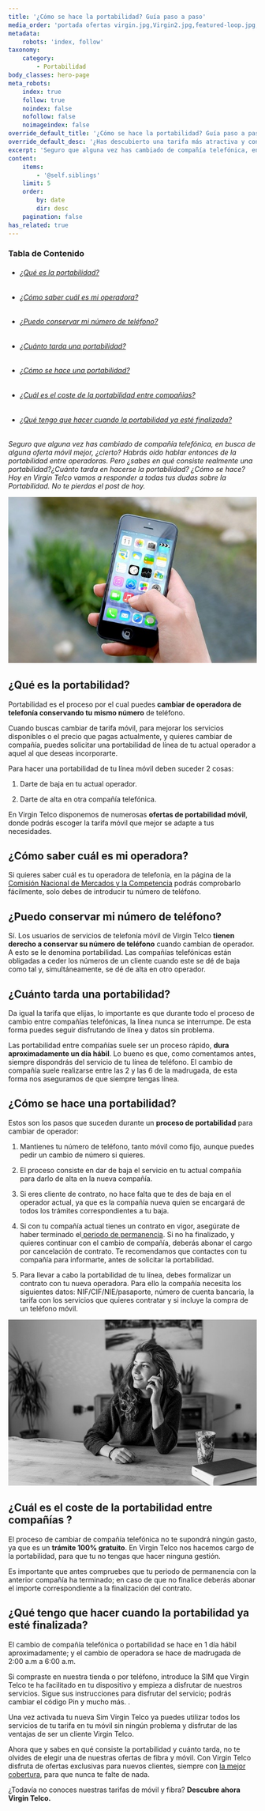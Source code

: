 ```yaml
---
title: '¿Cómo se hace la portabilidad? Guía paso a paso'
media_order: 'portada ofertas virgin.jpg,Virgin2.jpg,featured-loop.jpg,iphone.jpg,movil-chica.jpg'
metadata:
    robots: 'index, follow'
taxonomy:
    category:
        - Portabilidad
body_classes: hero-page
meta_robots:
    index: true
    follow: true
    noindex: false
    nofollow: false
    noimageindex: false
override_default_title: '¿Cómo se hace la portabilidad? Guía paso a paso'
override_default_desc: '¿Has descubierto una tarifa más atractiva y con mejor precio en otra compañía? Encuentra todas las respuestas que necesitas para convertir el proceso de portabilidad en algo sencillo, rápido y sin ningún coste.'
excerpt: 'Seguro que alguna vez has cambiado de compañía telefónica, en busca de alguna oferta móvil mejor, ¿cierto? Habrás oído hablar entonces de la portabilidad entre operadoras. Pero ¿sabes...'
content:
    items:
        - '@self.siblings'
    limit: 5
    order:
        by: date
        dir: desc
    pagination: false
has_related: true
---
```


<!-- # ¿Qué es y cuánto tarda una portabilidad? -->

<!-- <div class="mb-5"></div> -->
    
<!-- ![](Virgin2.jpg) -->

<!-- <div class="mb-5"></div> -->
### Tabla de Contenido

<div class="mb-5"></div>

<div class="links-list"></div>

* ######  <span class="magnet-link">[¿Qué es la portabilidad?](#que)</span>
* ######  <span class="magnet-link">[¿Cómo saber cuál es mi operadora?](#operadora)</span>
* ######  <span class="magnet-link">[¿Puedo conservar mi número de teléfono?](#conservar)</span>
* ######  <span class="magnet-link">[¿Cuánto tarda una portabilidad?](#cuanto)</span>
* ######  <span class="magnet-link">[¿Cómo se hace una portabilidad?](#como)</span>
* ######  <span class="magnet-link">[¿Cuál es el coste de la portabilidad entre compañias?](#companias)</span>
* ######  <span class="magnet-link">[¿Qué tengo que hacer cuando la portabilidad ya esté finalizada?](#dia)</span>

<div class="mb-5"></div>

_Seguro que alguna vez has cambiado de compañía telefónica, en busca de alguna oferta móvil mejor, ¿cierto? Habrás oído hablar entonces de la portabilidad entre operadoras. Pero ¿sabes en qué consiste realmente una portabilidad?¿Cuánto tarda en hacerse la portabilidad? ¿Cómo se hace? Hoy en Virgin Telco vamos a responder a todas tus dudas sobre la Portabilidad. No te pierdas el post de hoy._

<div class="mb-5"></div>

![](iphone.jpg)

<div class="mb-5"></div>

## <span id="que">¿Qué es la portabilidad?<span>
    
Portabilidad es el proceso por el cual puedes **cambiar de operadora de telefonía conservando tu mismo número** de teléfono.

Cuando buscas cambiar de tarifa móvil, para mejorar los servicios disponibles o el precio que pagas actualmente, y quieres cambiar de compañía, puedes solicitar una portabilidad de línea de tu actual operador a aquel al que deseas incorporarte.

Para hacer una portabilidad de tu línea móvil deben suceder 2 cosas: 
    
1. Darte de baja en tu actual operador.

2. Darte de alta en otra compañía telefónica.

En Virgin Telco disponemos de numerosas **ofertas de portabilidad móvil**, donde podrás escoger la tarifa móvil que mejor se adapte a tus necesidades.
    
<div class="mb-5"></div>    
    
## <span id="operadora">¿Cómo saber cuál es mi operadora?<span>
    
Si quieres saber cuál es tu operadora de telefonía, en la página de la [Comisión Nacional de Mercados y la Competencia](https://numeracionyoperadores.cnmc.es/portabilidad/movil) podrás comprobarlo fácilmente, solo debes de introducir tu número de teléfono.
    
<div class="mb-5"></div>    
    
## <span id="conservar">¿Puedo conservar mi número de teléfono?<span>
    
Sí. Los usuarios de servicios de telefonía móvil de Virgin Telco **tienen derecho a conservar su número de teléfono** cuando cambian de operador. A esto se le denomina portabilidad. Las compañías telefónicas están obligadas a ceder los números de un cliente cuando este se dé de baja como tal y, simultáneamente, se dé de alta en otro operador.

<div class="mb-5"></div>

## <span id="cuanto">¿Cuánto tarda una portabilidad?<span>
    
Da igual la tarifa que elijas, lo importante es que durante todo el proceso de cambio entre compañías telefónicas, la línea nunca se interrumpe. De esta forma puedes seguir disfrutando de línea y datos sin problema.  

Las portabilidad entre compañías suele ser un proceso rápido, **dura aproximadamente un día hábil**. Lo bueno es que, como comentamos antes, siempre dispondrás del servicio de tu línea de teléfono. El cambio de compañía suele realizarse entre las 2 y las 6 de la madrugada, de esta forma nos aseguramos de que siempre tengas línea.
    
<div class="mb-5"></div>    
    
## <span id="como">¿Cómo se hace una portabilidad?<span>  
    
Estos son los pasos que suceden durante un **proceso de portabilidad** para cambiar de operador:

1. Mantienes tu número de teléfono, tanto móvil como fijo, aunque puedes pedir un cambio de número si quieres.

2. El proceso consiste en dar de baja el servicio en tu actual compañía para darlo de alta en la nueva compañía.  

3. Si eres cliente de contrato, no hace falta que te des de baja en el operador actual, ya que es la compañía nueva quien se encargará de todos los trámites correspondientes a tu baja. 

4. Si con tu compañía actual tienes un contrato en vigor, asegúrate de haber terminado el[ periodo de permanencia](https://ofertasvirgin.es/blog/https/virgin-telco-apuesta-tarifas-sin-permanencia). Si no ha finalizado, y quieres continuar con el cambio de compañía, deberás abonar el cargo por cancelación de contrato. Te recomendamos que contactes con tu compañía para informarte, antes de solicitar la portabilidad.
 
5. Para llevar a cabo la portabilidad de tu línea, debes formalizar un contrato con tu nueva operadora. Para ello la compañía necesita los siguientes datos: NIF/CIF/NIE/pasaporte, número de cuenta bancaria, la tarifa con los servicios que quieres contratar y si incluye la compra de un teléfono móvil. 
    
<div class="mb-5"></div>

![](movil-chica.jpg)
    
<div class="mb-5"></div>    
    
## <span id="companias">¿Cuál es el coste de la portabilidad entre compañías ?<span> 

El proceso de cambiar de compañía telefónica no te supondrá ningún gasto, ya que es un **trámite 100% gratuito**. En Virgin Telco nos hacemos cargo de la portabilidad, para que tu no tengas que hacer ninguna gestión.
    
Es importante que antes compruebes que tu periodo de permanencia con la anterior compañía ha terminado; en caso de que no finalice deberás abonar el importe correspondiente a la finalización del contrato. 
    
<div class="mb-5"></div> 
    
## <span id="dia">¿Qué tengo que hacer cuando la portabilidad ya esté finalizada?<span>
    
El cambio de compañía telefónica o portabilidad se hace en 1 día hábil aproximadamente; y el cambio de operadora se hace de madrugada de 2:00 a.m a 6:00 a.m.

Si compraste en nuestra tienda o por teléfono, introduce la SIM que Virgin Telco te ha facilitado en tu dispositivo y empieza a disfrutar de nuestros servicios. Sigue sus instrucciones para disfrutar del servicio; podrás cambiar el código Pin y mucho más. .

Una vez activada tu nueva Sim Virgin Telco ya puedes utilizar todos los servicios de tu tarifa en tu móvil sin ningún problema y disfrutar de las ventajas de ser un cliente Virgin Telco. 

Ahora que y sabes en qué consiste la portabilidad y cuánto tarda, no te olvides de elegir una de nuestras ofertas de fibra y móvil. Con Virgin Telco disfruta de ofertas exclusivas para nuevos clientes, siempre con [la mejor cobertura](https://ofertasvirgin.es/blog/que-cobertura-tiene-virgin-telco-espana), para que nunca te falte de nada. 
    
¿Todavía no conoces nuestras tarifas de móvil y fibra? **Descubre ahora Virgin Telco.**  
    
